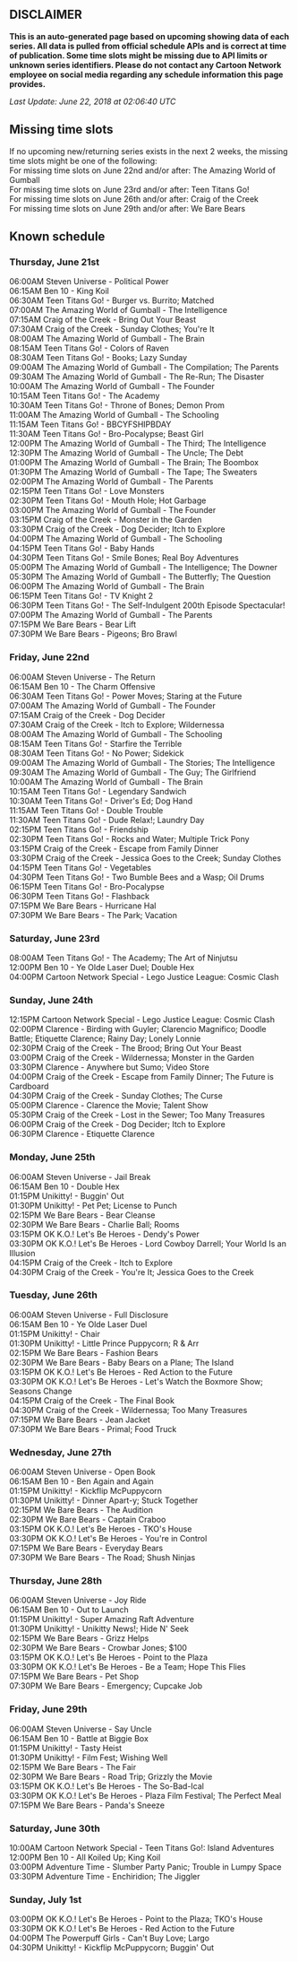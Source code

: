 ## DISCLAIMER
**This is an auto-generated page based on upcoming showing data of each series. All data is pulled from official schedule APIs and is correct at time of publication. Some time slots might be missing due to API limits or unknown series identifiers. Please do not contact any Cartoon Network employee on social media regarding any schedule information this page provides.**

_Last Update: June 22, 2018 at 02:06:40 UTC_  

## Missing time slots
If no upcoming new/returning series exists in the next 2 weeks, the missing time slots might be one of the following:  
For missing time slots on June 22nd and/or after: The Amazing World of Gumball  
For missing time slots on June 23rd and/or after: Teen Titans Go!  
For missing time slots on June 26th and/or after: Craig of the Creek  
For missing time slots on June 29th and/or after: We Bare Bears  

## Known schedule

### Thursday, June 21st
06:00AM Steven Universe - Political Power  
06:15AM Ben 10 - King Koil  
06:30AM Teen Titans Go! - Burger vs. Burrito; Matched  
07:00AM The Amazing World of Gumball - The Intelligence  
07:15AM Craig of the Creek - Bring Out Your Beast  
07:30AM Craig of the Creek - Sunday Clothes; You're It  
08:00AM The Amazing World of Gumball - The Brain  
08:15AM Teen Titans Go! - Colors of Raven  
08:30AM Teen Titans Go! - Books; Lazy Sunday  
09:00AM The Amazing World of Gumball - The Compilation; The Parents  
09:30AM The Amazing World of Gumball - The Re-Run; The Disaster  
10:00AM The Amazing World of Gumball - The Founder  
10:15AM Teen Titans Go! - The Academy  
10:30AM Teen Titans Go! - Throne of Bones; Demon Prom  
11:00AM The Amazing World of Gumball - The Schooling  
11:15AM Teen Titans Go! - BBCYFSHIPBDAY  
11:30AM Teen Titans Go! - Bro-Pocalypse; Beast Girl  
12:00PM The Amazing World of Gumball - The Third; The Intelligence  
12:30PM The Amazing World of Gumball - The Uncle; The Debt  
01:00PM The Amazing World of Gumball - The Brain; The Boombox  
01:30PM The Amazing World of Gumball - The Tape; The Sweaters  
02:00PM The Amazing World of Gumball - The Parents  
02:15PM Teen Titans Go! - Love Monsters  
02:30PM Teen Titans Go! - Mouth Hole; Hot Garbage  
03:00PM The Amazing World of Gumball - The Founder  
03:15PM Craig of the Creek - Monster in the Garden  
03:30PM Craig of the Creek - Dog Decider; Itch to Explore  
04:00PM The Amazing World of Gumball - The Schooling  
04:15PM Teen Titans Go! - Baby Hands  
04:30PM Teen Titans Go! - Smile Bones; Real Boy Adventures  
05:00PM The Amazing World of Gumball - The Intelligence; The Downer  
05:30PM The Amazing World of Gumball - The Butterfly; The Question  
06:00PM The Amazing World of Gumball - The Brain  
06:15PM Teen Titans Go! - TV Knight 2  
06:30PM Teen Titans Go! - The Self-Indulgent 200th Episode Spectacular!  
07:00PM The Amazing World of Gumball - The Parents  
07:15PM We Bare Bears - Bear Lift  
07:30PM We Bare Bears - Pigeons; Bro Brawl  

### Friday, June 22nd
06:00AM Steven Universe - The Return  
06:15AM Ben 10 - The Charm Offensive  
06:30AM Teen Titans Go! - Power Moves; Staring at the Future  
07:00AM The Amazing World of Gumball - The Founder  
07:15AM Craig of the Creek - Dog Decider  
07:30AM Craig of the Creek - Itch to Explore; Wildernessa  
08:00AM The Amazing World of Gumball - The Schooling  
08:15AM Teen Titans Go! - Starfire the Terrible  
08:30AM Teen Titans Go! - No Power; Sidekick  
09:00AM The Amazing World of Gumball - The Stories; The Intelligence  
09:30AM The Amazing World of Gumball - The Guy; The Girlfriend  
10:00AM The Amazing World of Gumball - The Brain  
10:15AM Teen Titans Go! - Legendary Sandwich  
10:30AM Teen Titans Go! - Driver's Ed; Dog Hand  
11:15AM Teen Titans Go! - Double Trouble  
11:30AM Teen Titans Go! - Dude Relax!; Laundry Day  
02:15PM Teen Titans Go! - Friendship  
02:30PM Teen Titans Go! - Rocks and Water; Multiple Trick Pony  
03:15PM Craig of the Creek - Escape from Family Dinner  
03:30PM Craig of the Creek - Jessica Goes to the Creek; Sunday Clothes  
04:15PM Teen Titans Go! - Vegetables  
04:30PM Teen Titans Go! - Two Bumble Bees and a Wasp; Oil Drums  
06:15PM Teen Titans Go! - Bro-Pocalypse  
06:30PM Teen Titans Go! - Flashback  
07:15PM We Bare Bears - Hurricane Hal  
07:30PM We Bare Bears - The Park; Vacation  

### Saturday, June 23rd
08:00AM Teen Titans Go! - The Academy; The Art of Ninjutsu  
12:00PM Ben 10 - Ye Olde Laser Duel; Double Hex  
04:00PM Cartoon Network Special - Lego Justice League: Cosmic Clash  

### Sunday, June 24th
12:15PM Cartoon Network Special - Lego Justice League: Cosmic Clash  
02:00PM Clarence - Birding with Guyler; Clarencio Magnifico; Doodle Battle; Etiquette Clarence; Rainy Day; Lonely Lonnie  
02:30PM Craig of the Creek - The Brood; Bring Out Your Beast  
03:00PM Craig of the Creek - Wildernessa; Monster in the Garden  
03:30PM Clarence - Anywhere but Sumo; Video Store  
04:00PM Craig of the Creek - Escape from Family Dinner; The Future is Cardboard  
04:30PM Craig of the Creek - Sunday Clothes; The Curse  
05:00PM Clarence - Clarence the Movie; Talent Show  
05:30PM Craig of the Creek - Lost in the Sewer; Too Many Treasures  
06:00PM Craig of the Creek - Dog Decider; Itch to Explore  
06:30PM Clarence - Etiquette Clarence  

### Monday, June 25th
06:00AM Steven Universe - Jail Break  
06:15AM Ben 10 - Double Hex  
01:15PM Unikitty! - Buggin' Out  
01:30PM Unikitty! - Pet Pet; License to Punch  
02:15PM We Bare Bears - Bear Cleanse  
02:30PM We Bare Bears - Charlie Ball; Rooms  
03:15PM OK K.O.! Let's Be Heroes - Dendy's Power  
03:30PM OK K.O.! Let's Be Heroes - Lord Cowboy Darrell; Your World Is an Illusion  
04:15PM Craig of the Creek - Itch to Explore  
04:30PM Craig of the Creek - You're It; Jessica Goes to the Creek  

### Tuesday, June 26th
06:00AM Steven Universe - Full Disclosure  
06:15AM Ben 10 - Ye Olde Laser Duel  
01:15PM Unikitty! - Chair  
01:30PM Unikitty! - Little Prince Puppycorn; R & Arr  
02:15PM We Bare Bears - Fashion Bears  
02:30PM We Bare Bears - Baby Bears on a Plane; The Island  
03:15PM OK K.O.! Let's Be Heroes - Red Action to the Future  
03:30PM OK K.O.! Let's Be Heroes - Let's Watch the Boxmore Show; Seasons Change  
04:15PM Craig of the Creek - The Final Book  
04:30PM Craig of the Creek - Wildernessa; Too Many Treasures  
07:15PM We Bare Bears - Jean Jacket  
07:30PM We Bare Bears - Primal; Food Truck  

### Wednesday, June 27th
06:00AM Steven Universe - Open Book  
06:15AM Ben 10 - Ben Again and Again  
01:15PM Unikitty! - Kickflip McPuppycorn  
01:30PM Unikitty! - Dinner Apart-y; Stuck Together  
02:15PM We Bare Bears - The Audition  
02:30PM We Bare Bears - Captain Craboo  
03:15PM OK K.O.! Let's Be Heroes - TKO's House  
03:30PM OK K.O.! Let's Be Heroes - You're in Control  
07:15PM We Bare Bears - Everyday Bears  
07:30PM We Bare Bears - The Road; Shush Ninjas  

### Thursday, June 28th
06:00AM Steven Universe - Joy Ride  
06:15AM Ben 10 - Out to Launch  
01:15PM Unikitty! - Super Amazing Raft Adventure  
01:30PM Unikitty! - Unikitty News!; Hide N' Seek  
02:15PM We Bare Bears - Grizz Helps  
02:30PM We Bare Bears - Crowbar Jones; $100  
03:15PM OK K.O.! Let's Be Heroes - Point to the Plaza  
03:30PM OK K.O.! Let's Be Heroes - Be a Team; Hope This Flies  
07:15PM We Bare Bears - Pet Shop  
07:30PM We Bare Bears - Emergency; Cupcake Job  

### Friday, June 29th
06:00AM Steven Universe - Say Uncle  
06:15AM Ben 10 - Battle at Biggie Box  
01:15PM Unikitty! - Tasty Heist  
01:30PM Unikitty! - Film Fest; Wishing Well  
02:15PM We Bare Bears - The Fair  
02:30PM We Bare Bears - Road Trip; Grizzly the Movie  
03:15PM OK K.O.! Let's Be Heroes - The So-Bad-Ical  
03:30PM OK K.O.! Let's Be Heroes - Plaza Film Festival; The Perfect Meal  
07:15PM We Bare Bears - Panda's Sneeze  

### Saturday, June 30th
10:00AM Cartoon Network Special - Teen Titans Go!: Island Adventures  
12:00PM Ben 10 - All Koiled Up; King Koil  
03:00PM Adventure Time - Slumber Party Panic; Trouble in Lumpy Space  
03:30PM Adventure Time - Enchiridion; The Jiggler  

### Sunday, July 1st
03:00PM OK K.O.! Let's Be Heroes - Point to the Plaza; TKO's House  
03:30PM OK K.O.! Let's Be Heroes - Red Action to the Future  
04:00PM The Powerpuff Girls - Can't Buy Love; Largo  
04:30PM Unikitty! - Kickflip McPuppycorn; Buggin' Out  
